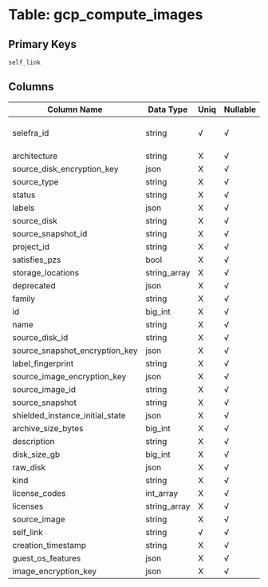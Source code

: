 # Table: gcp_compute_images

## Primary Keys 

```
self_link
```


## Columns 

|  Column Name   |  Data Type  | Uniq | Nullable | Description | 
|  ----  | ----  | ----  | ----  | ---- | 
| selefra_id | string | √ | √ | primary keys value md5 | 
| architecture | string | X | √ |  | 
| source_disk_encryption_key | json | X | √ |  | 
| source_type | string | X | √ |  | 
| status | string | X | √ |  | 
| labels | json | X | √ |  | 
| source_disk | string | X | √ |  | 
| source_snapshot_id | string | X | √ |  | 
| project_id | string | X | √ |  | 
| satisfies_pzs | bool | X | √ |  | 
| storage_locations | string_array | X | √ |  | 
| deprecated | json | X | √ |  | 
| family | string | X | √ |  | 
| id | big_int | X | √ |  | 
| name | string | X | √ |  | 
| source_disk_id | string | X | √ |  | 
| source_snapshot_encryption_key | json | X | √ |  | 
| label_fingerprint | string | X | √ |  | 
| source_image_encryption_key | json | X | √ |  | 
| source_image_id | string | X | √ |  | 
| source_snapshot | string | X | √ |  | 
| shielded_instance_initial_state | json | X | √ |  | 
| archive_size_bytes | big_int | X | √ |  | 
| description | string | X | √ |  | 
| disk_size_gb | big_int | X | √ |  | 
| raw_disk | json | X | √ |  | 
| kind | string | X | √ |  | 
| license_codes | int_array | X | √ |  | 
| licenses | string_array | X | √ |  | 
| source_image | string | X | √ |  | 
| self_link | string | √ | √ |  | 
| creation_timestamp | string | X | √ |  | 
| guest_os_features | json | X | √ |  | 
| image_encryption_key | json | X | √ |  | 


